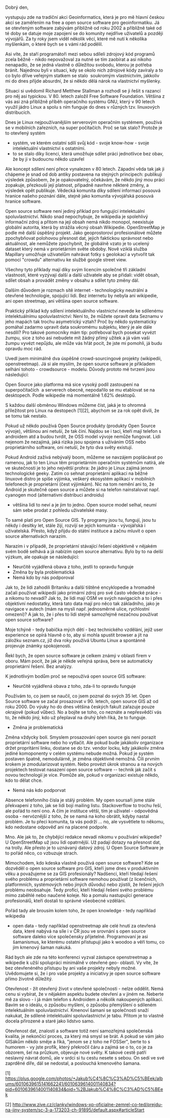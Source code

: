 Dobrý den,

vystupuju zde na tradiční akci Geoinformatics, která je pro mě hlavní českou
akcí se zaměřením na free a open source software pro geoinformatiku. Já se
otevřeným software zabývám přibližně od roku 2002 a přibližně také od té doby se
datuje moje zapojení se do komunity nejdříve uživatelů a později vývojářů. Za ty
roky jsem viděl několik věcí, které mě nutí k několika myšlenkám, o které bych
se s vámi rád podělil.

Asi víte, že staří programátoři mezi sebou sdíleli zdrojový kód programů zcela
běžně - nikdo nepovažoval za nutné se tím zaobírat a asi nikoho nenapadlo, že se
jedná vlastně o důležitou svobodu, kterou je potřeba bránit. Najednou byli v
situaci, kdy se okolo nich zdrojové kódy zavíraly a to co bylo dříve veřejným
statkem se stalo  soukromým vlastnictvím, jakkoliv mi do dnes příjde absurdní,
že si někdo dělá nárok na vlastnictví myšlenky.

Situaci si uvědomil Richard Metthew Stallman a rozhodl se ji řešit s razancí pro
něj asi typickou. V 80. letech založil Free Software Foundation. Většina z vás
asi zná přibližně příběh operačního systému GNU, který v 90 letech využil jádro
Linux a spolu s ním funguje do dnes v různých tzv. linuxových distribucích.

Dnes je Linux nejpoužívanějším serverovým operačním systémem, používá se v
mobilních zařezních, na super počítačích. Proč se tak stalo? Protože je to
otevřený systém

- systém,  ve kterém ostatní sdílí svůj kód - svoje know-how - svoje
  intelektuální vlastnictví s ostatními.
- to se stalo díky licenci, která umožňuje sdílet práci jednotlivce bez obav, že
  by ji v budoucnu někdo uzavřel 

Ale koncept sdílení není přece vynalezen v 80 letech. Západní věda tak jak ji
chápeme je snad od dob antiky postavena na stejných principech: publikuji
výsledek způsobem, že je opakovatelný, očekávám, že někdo jiný mou práci
zopakuje, přezkouší její platnost, případně navrhne některé změny, a výsledek
opět publikuje. Vědecká komunita díky sdílení informací posouvá hranice našeho
poznání dále, stejně jako komunita vývojářská posouvá hranice software.

Open source software není jediný příklad pro fungující intelektuální
spoluvlastnictví. Nikdo snad nepochybuje, že wikipedia je spolehlivý informační
zdroj a přitom na její obsah nemá nikdo monopol, neexistuje globální autorita,
která by strážila věcný obsah Wikipedie. OpenStreetMap je podle mě další úspěšný
projekt. Jako geoprostoroví profesionálové můžete zpochybňovat polohovou
přesnost dat, jejich faktickou správnost nebo aktuálnost, ale nemůžete
zpochybnit, že globálně vzato je to ucelený dataset který nemá v prorietárním
světe obdoby. Nově vziklá služba Mapillary umožňuje uživatelům nahrávat fotky s
geolokací a vytvořit tak pomocí "crowdu" alternativu ke službě google street
view.

Všechny tyto příklady mají díky svým licencím společné tři základní vlastnosti,
které vyzývají další a další uživatele aby se přidali: vidět obsah, sdílet obsah
a provádět změny v obsahu a sdílet tyto změny dál.

Dalším důvodem je rozmach sítě internet - technologicky neutrální a otevřené
technologie, spojující lidi. Bez internetu by nebyla ani wikipedie, ani open
streetmap, ani většina open source software. 

Praktický příklad kdy sdílení intelektuálního vlastnictví nevede ke sdílenému
intelektuálnímu spoluvlastnictví: Není to, že můžete opravit data Seznamu v jeho
mapách tak trochu asymetrický vztah? Proč by někdo systematicky pomáhal zadarmo
upravit data soukromému subjektu, který je ale dále nesdílí? Pro takové
pomocníky mám tip: potřeboval bych posekat vyvézt žumpu, sice z toho asi
nebudete mít žádný přímý užitek a já vám vaši žumpu vyvézt nepůjdu, ale může vás
hřát pocit, že jste mi pomohli, já budu opravdu moc rád.

Uvedl jsem minimálně dva úspěšné crowd-sourcingové projekty (wikipedii,
openstreetmap).  Já si ale myslím, že open source software je příkladem selhání
tohoto - crowdsource - modelu.  Důvody prototo mé tvrzení jsou následující:

Open Source jako platforma má sice vysoký podíl zastoupení na superpočítačích  a
serverech obecně, nepodařilo se mu etablovat se na desktopech. Podle wikipedie
má momentálně 1.62% desktopů. 

S každou další obměnou Windows můžeme číst, jaká je to ohromná příležitost pro
Linux na destopech [1][2], abychom se za rok opět divili, že se tomu tak
nestalo. 

Pokud už někdo používá Open Source produkty (produkty Open Source vývoje),
většinou ani netuší, že tak činí. Najdou se i tací, kteří mají telefon s
androidem atd a budou tvrdit, že OSS model vývoje nemůže fungovat. Lidi nejenom
že nezajímá, jaká rizika jsou spojena s užíváním OSS nebo proprietárního
software, oni netuší, že tyto dva světy existují.

Pokud Android zažívá nebývalý boom, můžeme se navzájem poplácávat po ramenou,
jak to ten Linux těm proprietárním operačním systémům natírá, ale ve skutečnosti
je to jeho největší prohra: že jádro je Linux  zajímá jenom technologické geeky.
Zatím co sehnat proprietární aplikaci na běžné linuxové distro je spíše výjimka,
veškerý ekosystém aplikací v mobilních telefonech je proprietární (čest
výjimkám). Nic na tom nemění ani to, že Android je skutečně open source a můžete
si na telefon nainstalovat např. cyanogen mod (alternativní distribuci androidu)
- většina lidí to neví a je jim to jedno.  Open source model selhal, neumí sám
sebe prodat z pohledu uživatelské masy.

To samé platí pro Open Source GIS. Ty programy jsou tu, fungují, jsou tu někdy i
desítky let, stále žijí, rozvíjí se jejich komunita - vývojářská i uživatelská.
Přesto, když přijdu do státní instituce a začnu mluvit o open source
alternativách narazím. 

Narazím i v případě, že proprietární stávající řešení objektivně v nějakém svém
bodě selhává a já nabízím open source alternativu. Bylo by to na delší výzkum,
ale opakuje se následující:

* Neurčitě vyjádřená obava z toho, jestli to opravdu funguje
* Změna by byla problematická
* Nemá kdo by nás podporoval

Jak to, že lidi zahodili Britaniku a další tištěné encyklopedie a hromadně
začali používat wikipedii jako primární zdroj pro své často vědecké práce - a
nikomu to nevadí? Jak to, že lidi mají OSM ve svých navigacích a to i přes
objektivní nedostatky, která tato data mají pro něco tak základního, jako je
navigace v autech (mám na mysli např. jednosměrné ulice, rychlostní omezení)? A
jak to, že i přes to lidi stejně samozřejmě nezačnou používat open source
software?

Moje tchýně - tedy babička mých dětí - bez technického vzdělání, jejíž user
experience se opírá hlavně o to, aby si mohla spustit browser a jít na záložku
seznam.cz, již dva roky používá Ubuntu Linux a spontánně projevuje známky
spokojenosti.

Řekl bych, že open source software je celkem známý v oblasti firem v oboru. Mám
pocit, že jak je někde veřejná správa, bere se automaticky proprietární řešení.
Bez analýzy.

K jednotlivým bodům proč se nepoužívá open source GIS software:

* Neurčitě vyjádřená obava z toho, zda-li to opravdu funguje

Používám to, co jsem se naučil, co jsem poznal do svých 35 let. Open Source
software se začal prosazovat v 90. letech, open source GIS až od roku 2000. Do
výuky ho do dnes většina českých fakult zařazuje pouze okrajově (pokud vůbec).
No a bojíte se toho, co neznáte a nepřesvědčí vás to, že někdo jiný, kdo už
přeplaval na druhý břeh říká, že to funguje.

* Změna je problematická

Změna vždycky bolí. Smyslem prosazování open source gis není porazit
proprietární software nebo ho vytlačit. Ale pokud bude jakákoliv organizace
držet propritární linku, dostane se do tzv. vendor locku, kdy jakákoliv změna
jediné komoponenty v celém systému nebude možná. Pokud je systém postaven
špatně, nemodulárně, je změna objektivně nemožná. Čili prvním krokem je
zmodularizovat systém. Nebo provézt úkrok stranou a na nových projektech
testovat nasazení open source software -- technik jak začít s novou technologií
je více. Pomůže ale, pokud v organizaci existuje někdo, kdo to dělat chce. 

* Nemá nás kdo podporvat

Absence telefonního čísla je stálý problém. My open soursaři jsme stále
překvapeni z toho, jak se lidi bojí mailing listu. Stackoverflow to trochu řeší,
ale pořád to není ono. A čím je instituce větší, tím je uživatel - odpovědná
osoba - nervóznější z toho, že se namá na koho obrátit, kdyby nastal problém. Je
tu přeci komunita, ta vás podrží ... no, ale vysvětlete to někomu, kdo nedostane
odpověď ani na placené podpoře.

Mno. Ale jak to, že chybějící redakce nevadí nikomu v používání wikipedie? U
OpenStreetMap už jsou lidi opatrnější. Už padají dotazy na přesnost dat, na
trolly. Ale přesto je to uznávaný datový zdroj. U Open Source Software je to
pořád něco, co vzbuzuje strach. 

Mimochodem, kdo kdeska vlastně používá open source software? Kde se dozvěděl o
open source software pro GIS, kteří jsme dnes v produktivním věku a považujeme
se za GIS profesionály? Nadšenci, kteří hledají řešení svého problému a
proprietární software nemohou používat (z licenčních, platformních, systémových
nebo jiných důvodu) nebo zjistili, že řešení jejich
problému neobsahuje. Tedy profíci, kteří hledají řešení svého problému mimo
zaběhlé nebo naučené koleje. No a pomalu nastupující generace profesionálů,
kteří dostali to správné všeobecné vzdělání.

Pořád tady ale brousím kolem toho, že open knowledge - tedy například wikipedia
- open data - tedy například openstreetmap ale celé hnutí za otevřená data,
které nabývá na síle i v ČR jsou ve srovnání s open source software daleko více
společensky přijetelné. Programovaní je asi šamanismus, ke kterému ostatní
přistupují jako k woodoo a věří tomu, co jim kmenový šaman nakuká.

Rád bych ale zde na této konferenci vyzval zástupce openstreetmap a wikipedie k
užší spolupráci minimálně v otevřené geo- oblasti. Vy víte, že bez otevřenéného
přístupu by ani vaše projekty nebyly možné. Uvědomujete si, že i pro vaše
projekty a iniciativy je open source software přímo životně důležitý.

Otevřenost - žít otevřený život v otevřené společnosti - nelze oddělit. Nemá
cenu si vybírat, že v nějakém aspektu budete otevření a v jiném ne. Neberte mě
za slovo - i já mám telefon s Androidem a několik nakoupených aplikací. Bavím se
o ideálu, o způsobu myšlení, o způsobu přemýšlení o sdíleném intelektuálním
spoluvlastnictví. Kmenoví šamani se společnosti snaží nakukat, že sdílené
intelektuální spoluvlastnictví je tabu. Přitom je to vlastně docela přirozené a
staré jako lidstvo samo.

Otevřenost dat, znalostí a software totiž není samozřejmá společenská kvalita,
je nekončící proces, za který má smysl se brát. A pokud se vám jako GISákům
někdo směje a říká, "jenom se z toho ne FOSSer", berte to s humorem - vy jste
profík, který překročil čáru a zajímá se o to, co je za obzorem, šel na průzkum,
objevuje nové světy. K takové cestě patří neslavný návrat domů, ale v srdci si
tu cestu nesete s sebou. On sedí ve své zaprděné díře, dál se nedostal, a
poslouchá kmenového šamana.


[1] https://plus.google.com/photos/+Jakub%C4%8C%C3%AD%C5%BEek/albums/6010639615141662241/6010639614001140834?pid=6010639614001140834&oid=%2BJakub%C4%8C%C3%AD%C5%BEek

[2] http://www.zive.cz/clanky/windows-xp-oficialne-zemrel-co-ted/prejdu-na-jiny-system/sc-3-a-173203-ch-91895/default.aspx#articleStart
